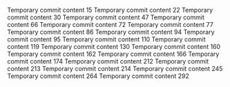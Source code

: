 Temporary commit content 15
Temporary commit content 22
Temporary commit content 30
Temporary commit content 47
Temporary commit content 66
Temporary commit content 72
Temporary commit content 77
Temporary commit content 86
Temporary commit content 94
Temporary commit content 95
Temporary commit content 110
Temporary commit content 119
Temporary commit content 130
Temporary commit content 160
Temporary commit content 162
Temporary commit content 166
Temporary commit content 174
Temporary commit content 212
Temporary commit content 213
Temporary commit content 214
Temporary commit content 245
Temporary commit content 264
Temporary commit content 292

